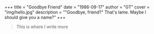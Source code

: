+++
title = "Goodbye Friend"
date = "1986-09-17"
author = "GT"
cover = "img/hello.jpg"
description = "\"Goodbye, friend?\" That's lame. Maybe I should give you a name?"
+++

> This is where I write more
